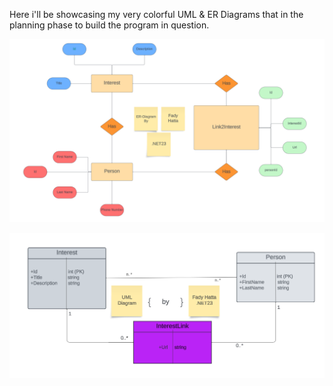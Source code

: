 Here i'll be showcasing my very colorful UML & ER Diagrams that in the planning phase to build the program in question.

![Alt text](https://github.com/Manhattaa/MiniAPI/blob/master/MiniAPI/ER%20Diagram%20Fady%20Hatta.png "ER_Diagram")

![Alt text](https://github.com/Manhattaa/MiniAPI/blob/master/MiniAPI/UML%20Diagram%20Fady%20Hatta.png "UML Diagram")
